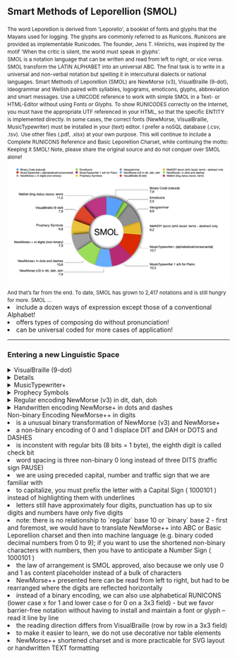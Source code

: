 <h2>Smart Methods of Leporellion (SMOL)</h2>
<small>The word Leporellion is derived from 'Leporello', a booklet of fonts and glyphs that the Mayans used for logging. The glyphs are commonly referred to as Runicons. Runicons are provided as implementable Runicodes. The founder, Jens T. Hinrichs, was inspired by the motif 'When the critic is silent, the world must speak in glyphs'.<br>SMOL is a notation language that can be written and read from left to right, or vice versa. SMOL transform the LATIN ALPHABET into an universal ABC. The final task is to write in a universal and non-verbal notation but spelling it in intercultural dialects or national languages. Smart Methods of Leporellion (SMOL) are NewMorse (v3), VisualBraille (9-dot), Ideogrammar and Wellish paired with syllables, logograms, emoticons, glyphs, abbreviation and smart messages.
Use a UNICODE reference to work with simple SMOL in a Text- or HTML-Editor without using Fonts or Glyphs. To show RUNICODES correctly on the Internet, you must have the appropriate UTF referenced in your HTML, so that the specific ENTITY is implemented directly. In some cases, the correct fonts (NewMorse, VisualBraille, MusicTypewriter) must be installed in your (text) editor. I prefer a noSQL database (.csv, .tsv). Use other files (.pdf, .xlsx) at your own purpose. This will continue to include a Complete RUNICONS Reference and Basic Leporellion Charset, while continuing the motto: Keeping it SMOL! Note, please share the original source and do not conquer over SMOL alone! </small>
<img src="https://github.com/scifiltr/SMOL/blob/master/SMOLstatistic-1.png"></img>
<small>And that’s far from the end. To date, SMOL has grown to 2,417 notations and is still hungry for more. SMOL ...</small><br>
<li>include a dozen ways of expression except those of a conventional Alphabet!</li>
<li>offers types of composing do without pronunciation!</li>
<li>can be universal coded for more cases of application!</li>
<hr>
<h3>Entering a new Linguistic Space</h3>
<details><summary>VisualBraille (9-dot)</summary>
<li>using 9-dot was to effect an economy in layout and sign replication</li>
<li>read dot by dot through 3 columns and 3 rows: 1st column (dot 1,2,3), 2nd column (dot 4,5,6), 3rd column (dot 7, 8, 9)</li>
<li>is not compatible with a refreshable braille display which has 8 dots in 4 rows</li>
<li>in the use of numerical letters we are more flexible</li>
<li>we implement the experience in dealing with Traffic Signs in NewMorse (v3)</li>
<li>Basic Signs act as proxies to help access the whole Basic Latin charset</li>
<li>keeping the usual spelling and dot stamping in the color black instead of sensible dots</li>
<li>it doesn't matter if we prefer capitalization with a preceded capital sign</li>
<li>the important difference to 6-dot Braille: start sign 6-dot-Braille (0), start sign VisualBraille (9), preceded capital sign (ALT-h), preceded number sign (ALT-j), empty rune ¶ (ALT-3), preceded ALT sign † dagger (ALT-t), preceded ALT-SHIFT ‡ double dagger (ALT-SHIFT-y), number sign # hash-tag (ALT-SHIFT-3)</li>
<li>also rules for punctuation arrangement in VisualBraille differs from 6-dot-Braille</li>
<li>3rd column is now required when numbers are immediately followed by letters</li>
<li>highlight sentences with a plicrow sign(¶) or use it as optional delimiter</li>
<li>for each graphic letter there are rules for alphabetical and punctuation arrangement differentiated into 8 groups</li>
<li>group 1 / lower case a to j – Only two columns on two rows are occupied by dots. Third column and third row keep blank. </li>
<li>group 2 / lower case k to t – Only dot 3 is added to group 1 (corresponds to letter a - j in lower case)</li>
<li>group 3 / lower case u, v, x, y, z and ß (sz or ss) – Dot 3 and 6 are added to some letters of group 1 (corresponds to lowr case a to e and l. For sharp letter ß (sz/ss) dot 6 is added to lower case s in group 2. But for a better understanding the alphabetical arrangement we should use group 1 in the most cases. Third column keep blank.</li>
<li>group 4 / lower case w, aggregate oe (ö) and ue (ü) – Only dot 6 are added to some letters of group 1. Lower case w corresponds to letter j. We use aggregates to avoid sign replication. The aggregates oe and ue corresponds to letter l and h. Third column keep blank.</li>
<li>group 5 / Otherwise from letter arrangement that corresponds usually to group 1 there is no letter equivalent to aggregate ae – dot 3,4 and 5 built the letter. Third column keep blank. New is the accent circumflex (dot 2, 4 and 8) instead of traditional usage we will alienate the key (^). With a reverse accent circumflex (dot 1, 5 and 7) we can display the missing links (¡ with ALT-1, ¿ with ALT-ß). For both there are no aquivalent in 6-dot-Braille.</li>
<li>group 6 / The following rules of punctuation arrangement corresponds to lower case a to j of group 1. Placed dots move just one row lower. Only first row and third column keep blank. But to make a punctuation we press the common keys sometimes in combination with SHIFT and ALT-SHIFT.</li>
<li>group 7a numerical letters 6-dot-Braille / We use the keys a to j of group 1 that corresponds to the rules of alphabetical arrangements in 6-dots-Braille. Type the key a to j after the preceded number sign.</li>
<li>group 7b upper cases 6-dot-Braille / Type the key a to z after the preceded capital sign. There is no capital sign needed at the beginning of a set after making a dot.</li>
<li>group 8.0 numbers in 9-dot-Braille / For the Numerics use the keys above from graphical pad. The difference between graphical and numerical letters in 6-dot-Braille is unmistakable. VisualBraille make capital letters infrequently. For VisualBraille we should prefer the new Numerics in a bisected Domino stone and lower case by avoiding sign replication.</li>
<li>group 8.1 other punctuation / First column always keep blank. Letter a and m move one column to the right to make the sign. We move the hash sign (#) one column to the right to differentiate it with a preceded number sign. Use a preceded Masterspace (@) to mention somebody or to place an E-Mail.</li>
<li>group 8.1 rephrasing / We tackle the problem with double function of keys and missing signs for punctuation by rephrasing 6-dot-Braille. You remember that key for numeric 6 (&) triggers the glyph ‘plus’. Now just the sign + can be interpreted as an Ampersand (&). The en dashes are in clear contrast to an em dash.</li>
<li>now we are able to display the remaining charset (hidden keys) with nine dots – somtimes we will alienate keys († dagger and ‡ double dagger)</li>
<li>from now on, Braille should not be intended solely for blind people, whoever thinks this way must be blind himself!</li></details>
<details><summmary>MusicTypewriter 1 a/b for Piano</summary>
<li>an introduction in the Law of Octaves by using an consonantal/alphanumeric Alphabet</li>
<li>a piano has 88 keys thereof 52 are white whereby each full octaves has 5 black and 7 white keys (c, d, e, f, g, a, b)</li>
<li>the conventional Alphabet has 26 letters so that using the first white 26 keys for upper cases / starting a new sentence / beginning a word (A - Z ) and the others for lower cases (a - z)</li>
<li>black keys used for vowels (a, e, i, o, u) then adding these to each upper and lower cases so that black keys always representing a pair of consonants and vowels</li>
<li>for flat notes we put vowels first (e.g. ub, ib), for sharp notes we put vowels after (e.g. Au, ai)</li>
<li>for frequent syllables (-ing, -ed), pronouns (he, she, it, you, ...), common words (to, be, or, and, from, for, of, are, have, had) and literal characters (ae, oe, ch, sch, st) we should build chords</li>
<li>trigger the full notes for A to Z with SHIFT, flat/sharp notes corresponding letter A to Z press ALT-SHIFT</li>
<li>trigger the full notes for a to z without SHIFT, flat/sharp notes corresponding letter a to z press ALT</li>
<li>combination ALT and number keys 1 to 9, 0 and ß write only flat/sharp notes corresponding to consonantal keying 45 to 88 (mid to right)</li>
<li>combination ALT-SHIFT and number keys 1 to 9 and 0 write flat/sharp notes corrensponding to consonantal keying 0 to 45 (left to mid)</li>
<li>at the end font contains 124 glyphs thereof visualized tones that represents 52 white keys and 2 times 36 black keys</li>
<li>instead of connecting staves we highlight the chords in colors or underline them</li>
<li>option 1a uses a 9-dot stamping with subtext so that the written composition shows piano keying and the octaves at the same time</li>
<li>option 1b uses a Shortcode that represents the regular notes assigned to the number of keys whereby the corresponding Alphabet is not be displayed</i> 
<li>we can ignore bass and treple clef, because we are using a font instead of sheets of music!</li></details>
<details><summary>MusicTypewriter+</summary>
<li>is a non-binding format: fraction.variable(t) fraction.variable(v) (...) fraction.variable(m)</li>
<li>points should be omitted then nesting the alphanumeric notes (a1, ais1) in parenthesis like a mathematical term</li>
<li>also put chords and frequently syllables in a term for later copy and paste</li>  
<li>working with variables (v=value, m=mute, t=tact-time) and fractions (1/1, 1/2, and so on)</li>
<li>version follows the consonantal arrangement on a Piano, each letter and flat/sharp notes has a strict formular: c'=1/c''(X) ... e'=10/9d'(Z), f'=16/15e'(a), fis'=25/24f'(ai), ges'=24/25g'(ib) ... a'=10/9(c) ... a''=2a'(j) and so on </li>
<li>the rules can be applied to Guitar strings and stick/pedal operater for Drums/Percussions, but with a smaller range of the Law of Octaves!</li></details>
<details><summary>Prophecy Symbols</summary>
<li>inclusion of prophecy symbols written line by line</li>
<li>using prophecy symbols as dialectical Runicons or solution word in SMOL instead of letters</li>
<li>notation can be read from both left and right to improve understanding between different cultures</li>
<li>horizontal mono-, di-, tri-, tetra-, and hexagrams form a special Ideogrammar, e.g. nouns, phrase</li>
<li>Monograms can have similarities to the traditional Morsecode (dit-dah)</li>
<li>established charset supports simple Runicodes</li>
<li>some characters (not highlighted) are already used in other contexts, e.g. social buttons, punctuation</li>
<li>replace num with standard Unicode to display equivalent HTML Entity:  &#num;</li></details>
<details><summary>Regular encoding NewMorse (v3) in dit, dah, doh</summary>
<li>is a rearrangement of traditional Morsecode that eliminates language conflicts</li>
<li>notation of monograms replaced with vertical DIT and DAH</li>
<li>space between them are one DIT long, one DAH is two DIT long, word spacing is three DIT long</li>
<li>use a horizontal DOH to put the character in a different context, e.g. preceded traffic signs, vocal letters and inverted punctuation</li>
<li>letters have approximately four signs, punctuation has up to six and numbers have only five</li>
<li>the law of arrangement is SMOL approved, also because we can translate DIT and DAH with binary Morsecode 0 and 1 (bits)</li>
<li>notation presented here can be read from left to right, but can be easily rearranged where the Runicons are reflected horizontally </li> 
<li>the development of NewMorse brought forth new traffic signs and its own grammar keying known as Basic Leporellion charset</li>
<li>CSS/Character Mapping and Typefont NewMorse (v3) Regular Formatting are available – ask me for!</li>
<li>handwritten if you like, e.g. use the punctuation, HTML Entities (NewMorse+) or binary Morsecode (NewMorse++) as equivalent</li></details>
<details><summary>Handwritten encoding NewMorse+ in dots and dashes</summary>
<li>is a manual notation of NewMorse (v3) that eliminates technical troubleshooting with Basic Latin, SVG conversion, Illustrators</li>
<li>notation in RUNICONS replaced with DOTS and DASHES without strict adherences to regular encoding in DIT and DAH</li>
<li>you don’t need to make space between them, just paired charset and word spacing</li>
<li>we are using a horizontal BAR or underline formatting in some cases to put the character in a different context, e.g. capitalization, preceded traffic signs for grammar keying</li>
<li>letters still have approximately four signs, punctuation has up to six and numbers have only five,</li>
<li>but more characters can be triggered by a key or punctuation at the same time</li>
<li>the law of arrangement is SMOL approved, also because we can translate DOTS and DASHES with HTML Entities: &#num;</li>
<li>NewMorse+ and HTML Entities presented here can be read from left to right,</li>
<li>but can be easily rearranged where the characters or RUNICODES are reflected horizontally</li>  
<li>development of NewMorse+ brought forth a more practicable use in Texteditors and HTML</li>
<li>write or draw if you like, e.g. use a well-known punctuation or binary Morsecode (NewMorse++) as equivalent to the font NewMorse (v3)</li>
<li>dots and dashes could also be used to align the arrangement of symbols on top of each other, so to reconcile them with the prophecy symbols (mono-, di-, tri- and tetragrams etc.) – give it a try!</li>
<li>I recommend a sample of preselected key assignment to start with</li></details>
<hdetails><summary>Non-binary Encoding NewMorse++ in digits</summary>
<li>is a unusual binary transformation of NewMorse (v3) and NewMorse+</li>
<li>a non-binary encoding of 0 and 1 displace DIT and DAH or DOTS and DASHES</li>
<li>is inconstent with regular bits (8 bits = 1 byte), the eighth digit is called check bit</li>
<li>word spacing is three non-binary 0 long instead of three DITS (traffic sign PAUSE)</li>
<li>we are using preceded capital, number and traffic sign that we are familiar with</li>
<li>to capitalize, you must prefix the letter with a Capital Sign ( 1000101 ) instead of highlighting them with underlines</li> 
<li>letters still have approximately four digits, punctuation has up to six digits and numbers have only five digits</li>
<li>note: there is no relationship to ´regular´ base 10 or ´binary´ base 2 - first and foremost, we would have to translate NewMorse++ into ABC or Basic Leporellion charset and then into machine language (e.g. binary coded decimal numbers from 0 to 9); if you want to use the shortened non-binary characters with numbers, then you have to anticipate a Number Sign ( 1000101 )</li>
<li>the law of arrangement is SMOL approved, also because we only use 0 and 1 as content placeholder instead of a bulk of characters</li>
<li>NewMorse++ presented here can be read from left to right, but had to be rearranged where the digits are reflected horizontally</li>
<li>instead of a binary encoding, we can also use alphabetical RUNICONS (lower case x for 1 and lower case o for 0 on a 3x3 field) - but we favor barrier-free notation without having to install and maintain a font or glyph – read it line by line</li>
<li>the reading direction differs from VisualBraille (row by row in a 3x3 field)</li>
<li>to make it easier to learn, we do not use decorative nor table elements</li>  
<li>NewMorse++ shortened charset and is more practicable for SVG layout or handwritten TEXT formatting</li></details>
